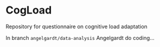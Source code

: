 # CogLoad
Repository for questionnaire on cognitive load adaptation

In branch `angelgardt/data-analysis` Angelgardt do coding...
